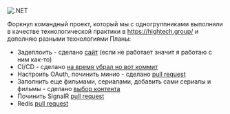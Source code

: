 ![.NET](https://github.com/amai-brat/Netflix/actions/workflows/dotnet.yml/badge.svg)

Форкнул командный проект, который мы с одногруппниками выполняли в качестве технологической практики в https://hightech.group/ и дополняю разными технологиями
Планы:
- Задеплоить - сделано [сайт](https://voltorka.ru) (если не работает значит я работаю с ним как-то)
- CI/CD - сделано [на время убрал но вот коммит](https://github.com/usersuseruuseruser/Netflix/commit/1e95972aac74d99401e970476b6c3090013538d1)
- Настроить OAuth, починить минио - сделано [pull request](https://github.com/usersuseruuseruser/Netflix/pull/6)
- Заполнить еще фильмами, сериалами, добавить сами сериалы и фильмы - сделано [выбор контента](https://voltorka.ru/MainContent)
- Починить SignalR [pull request](https://github.com/usersuseruuseruser/Netflix/pull/10)
- Redis [pull request](https://github.com/usersuseruuseruser/Netflix/pull/14)
